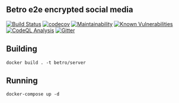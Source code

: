 ## Betro e2e encrypted social media

[![Build Status](https://github.com/prijindal/betro-server/actions/workflows/nodejs-test.yml/badge.svg)](https://github.com/prijindal/betro-server/actions/workflows/nodejs-test.yml)
[![codecov](https://codecov.io/gh/prijindal/betro-server/branch/master/graph/badge.svg)](https://codecov.io/gh/prijindal/betro-server)
[![Maintainability](https://api.codeclimate.com/v1/badges/deb63ff1b283d08b669d/maintainability)](https://codeclimate.com/github/prijindal/betro-server/maintainability)
[![Known Vulnerabilities](https://snyk.io/test/github/prijindal/betro-server/badge.svg)](https://snyk.io/test/github/prijindal/betro-server)
[![CodeQL Analysis](https://github.com/prijindal/betro-server/actions/workflows/codeql-analysis.yml/badge.svg)](https://github.com/prijindal/betro-server/actions/workflows/codeql-analysis.yml)
[![Gitter](https://badges.gitter.im/betroapp/community.svg)](https://gitter.im/betroapp/community?utm_source=badge&utm_medium=badge&utm_campaign=pr-badge)

## Building

```
docker build . -t betro/server
```

## Running

```
docker-compose up -d
```
